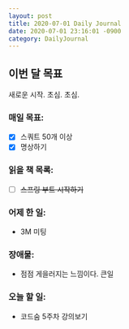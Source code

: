 ```yaml
---
layout: post
title: 2020-07-01 Daily Journal
date: 2020-07-01 23:16:01 -0900
category: DailyJournal
---
```


## 이번 달 목표
새로운 시작. 초심. 초심.

### 매일 목표:
- [x] 스쿼트 50개 이상
- [x] 명상하기

### 읽을 책 목록:
- [ ] ~~스프링 부트 시작하기~~

### 어제 한 일:
* 3M 미팅

### 장애물:
* 점점 게을러지는 느낌이다. 큰일

### 오늘 할 일:
* 코드숨 5주차 강의보기